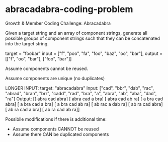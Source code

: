 # abracadabra-coding-problem
Growth &amp; Member Coding Challenge: Abracadabra

Given a target string and an array of component strings, generate all possible groups of component strings such that they can be concatenated into the target string.

target = "foobar"
input = ["f", "poo", "fa", "foo", "baz", "oo", "bar"], 
output = [["f", "oo", "bar"], ["foo", "bar"]]

Assume components cannot be reused.

Assume components are unique (no duplicates)

LONGER INPUT:
target: "abracadabra"
Input: ["cad", "bbr", "dab", "rac", "abrad", "bran", "brr", "cadd", "rad", "bra", "a", "abra", "ab", "aba", "dad", "ra"]
Output: [[ abra  cad  abra] [ abra  cad  a  bra] [ abra  cad  ab  ra] [ a  bra  cad  abra] [ a  bra  cad  a  bra] [ a  bra  cad  ab  ra] [ ab  rac  a  dab  ra] [ ab  ra  cad  abra] [ ab  ra  cad  a  bra] [ ab  ra  cad  ab  ra]]


Possibile modifications if there is additional time:
- Assume components CANNOT be reused
- Assume there CAN be duplicated components
